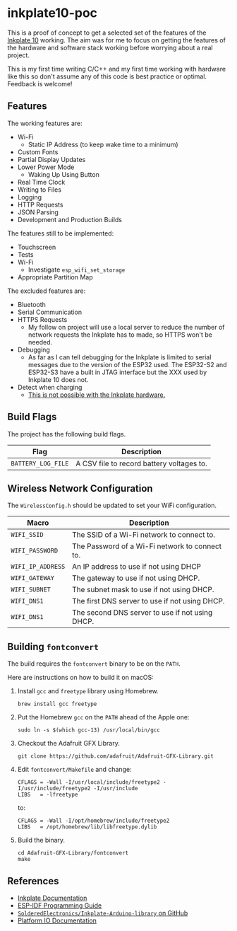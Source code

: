 # inkplate10-poc

This is a proof of concept to get a selected set of the features of the
[Inkplate 10][1] working. The aim was for me to focus on getting the features of
the hardware and software stack working before worrying about a real project.

This is my first time writing C/C++ and my first time working with hardware like
this so don't assume any of this code is best practice or optimal. Feedback is
welcome!

## Features
The working features are:
* Wi-Fi
  * Static IP Address (to keep wake time to a minimum)
* Custom Fonts
* Partial Display Updates
* Lower Power Mode
  * Waking Up Using Button
* Real Time Clock
* Writing to Files
* Logging
* HTTP Requests
* JSON Parsing
* Development and Production Builds

The features still to be implemented:
* Touchscreen
* Tests
* Wi-Fi
  * Investigate `esp_wifi_set_storage`
* Appropriate Partition Map

The excluded features are:
* Bluetooth
* Serial Communication
* HTTPS Requests
  * My follow on project will use a local server to reduce the number of network
    requests the Inkplate has to made, so HTTPS won't be needed.
* Debugging
  * As far as I can tell debugging for the Inkplate is limited to serial
    messages due to the version of the ESP32 used. The ESP32-S2 and ESP32-S3
    have a built in JTAG interface but the XXX used by Inkplate 10 does not.
* Detect when charging
  * [This is not possible with the Inkplate hardware.][2]

## Build Flags

The project has the following build flags.

| Flag | Description |
| ------ | ------ |
| `BATTERY_LOG_FILE` | A CSV file to record battery voltages to. |

## Wireless Network Configuration

The `WirelessConfig.h` should be updated to set your WiFi configuration.

| Macro | Description |
| ------ | ------ |
| `WIFI_SSID` | The SSID of a Wi-Fi network to connect to. |
| `WIFI_PASSWORD` | The Password of a Wi-Fi network to connect to. |
| `WIFI_IP_ADDRESS` | An IP address to use if not using DHCP |
| `WIFI_GATEWAY` | The gateway to use if not using DHCP. |
| `WIFI_SUBNET` | The subnet mask to use if not using DHCP. |
| `WIFI_DNS1` | The first DNS server to use if not using DHCP. |
| `WIFI_DNS1` | The second DNS server to use if not using DHCP. |

## Building `fontconvert`

The build requires the `fontconvert` binary to be on the `PATH`.

Here are instructions on how to build it on macOS:

1. Install `gcc` and `freetype` library using Homebrew.

    ```
    brew install gcc freetype
    ```

2. Put the Homebrew `gcc` on the `PATH` ahead of the Apple one:

    ```
    sudo ln -s $(which gcc-13) /usr/local/bin/gcc
    ```

3. Checkout the Adafruit GFX Library.

    ```
    git clone https://github.com/adafruit/Adafruit-GFX-Library.git
    ```

4. Edit `fontconvert/Makefile` and change:

    ```
    CFLAGS = -Wall -I/usr/local/include/freetype2 -I/usr/include/freetype2 -I/usr/include
    LIBS   = -lfreetype
    ```

    to:

    ```
    CFLAGS = -Wall -I/opt/homebrew/include/freetype2
    LIBS   = /opt/homebrew/lib/libfreetype.dylib
    ```

5. Build the binary.

    ```
    cd Adafruit-GFX-Library/fontconvert
    make
    ```

## References

* [Inkplate Documentation][3]
* [ESP-IDF Programming Guide][4]
* [`SolderedElectronics/Inkplate-Arduino-library` on GitHub][5]
* [Platform IO Documentation][6]

[1]: https://soldered.com/product/inkplate-10-9-7-e-paper-board-copy/
[2]: https://github.com/SolderedElectronics/Inkplate-Arduino-library/issues/242
[3]: https://inkplate.readthedocs.io/
[4]: https://docs.espressif.com/projects/esp-idf/en/stable/esp32/
[5]: https://github.com/SolderedElectronics/Inkplate-Arduino-library/
[6]: https://docs.platformio.org/
